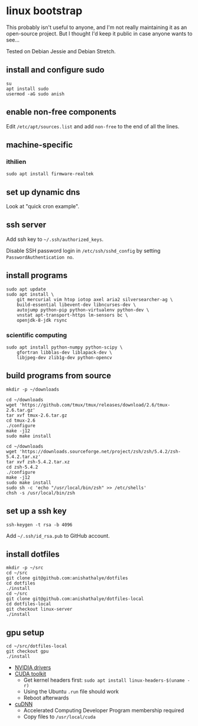 # linux bootstrap

This probably isn't useful to anyone, and I'm not really maintaining it as an
open-source project. But I thought I'd keep it public in case anyone wants to
see...

Tested on Debian Jessie and Debian Stretch.

## install and configure sudo

```
su
apt install sudo
usermod -aG sudo anish
```

## enable non-free components

Edit `/etc/apt/sources.list` and add `non-free` to the end of all the lines.

## machine-specific

### ithilien

```
sudo apt install firmware-realtek
```

## set up dynamic dns

Look at "quick cron example".

## ssh server

Add ssh key to `~/.ssh/authorized_keys`.

Disable SSH password login in `/etc/ssh/sshd_config` by setting
`PasswordAuthentication no`.

## install programs

```
sudo apt update
sudo apt install \
    git mercurial vim htop iotop axel aria2 silversearcher-ag \
    build-essential libevent-dev libncurses-dev \
    autojump python-pip python-virtualenv python-dev \
    vnstat apt-transport-https lm-sensors bc \
    openjdk-8-jdk rsync
```

### scientific computing

```
sudo apt install python-numpy python-scipy \
    gfortran libblas-dev liblapack-dev \
    libjpeg-dev zlib1g-dev python-opencv
```

## build programs from source

```
mkdir -p ~/downloads

cd ~/downloads
wget 'https://github.com/tmux/tmux/releases/download/2.6/tmux-2.6.tar.gz'
tar xvf tmux-2.6.tar.gz
cd tmux-2.6
./configure
make -j12
sudo make install

cd ~/downloads
wget 'https://downloads.sourceforge.net/project/zsh/zsh/5.4.2/zsh-5.4.2.tar.xz'
tar xvf zsh-5.4.2.tar.xz
cd zsh-5.4.2
./configure
make -j12
sudo make install
sudo sh -c 'echo "/usr/local/bin/zsh" >> /etc/shells'
chsh -s /usr/local/bin/zsh
```

## set up a ssh key

```
ssh-keygen -t rsa -b 4096
```

Add `~/.ssh/id_rsa.pub` to GitHub account.

## install dotfiles

```
mkdir -p ~/src
cd ~/src
git clone git@github.com:anishathalye/dotfiles
cd dotfiles
./install
cd ~/src
git clone git@github.com:anishathalye/dotfiles-local
cd dotfiles-local
git checkout linux-server
./install
```

## gpu setup

```
cd ~/src/dotfiles-local
git checkout gpu
./install
```

* [NVIDIA drivers](http://www.nvidia.com/object/unix.html)
* [CUDA toolkit](https://developer.nvidia.com/cuda-downloads)
    * Get kernel headers first: `sudo apt install linux-headers-$(uname -r)`
    * Using the Ubuntu `.run` file should work
    * Reboot afterwards
* [cuDNN](https://developer.nvidia.com/rdp/cudnn-download)
    * Accelerated Computing Developer Program membership required
    * Copy files to `/usr/local/cuda`
